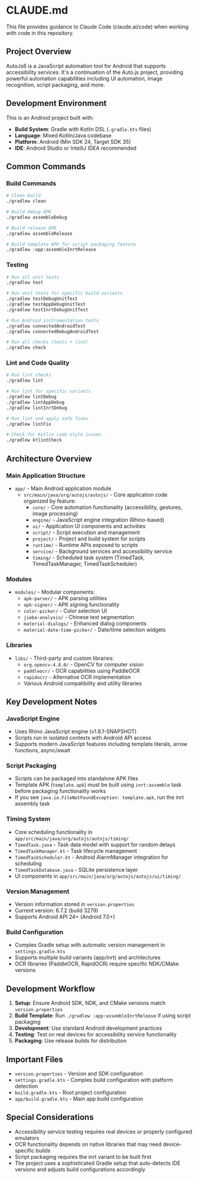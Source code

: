 # CLAUDE.md

This file provides guidance to Claude Code (claude.ai/code) when working with code in this repository.

## Project Overview

AutoJs6 is a JavaScript automation tool for Android that supports accessibility services. It's a continuation of the Auto.js project, providing powerful automation capabilities including UI automation, image recognition, script packaging, and more.

## Development Environment

This is an Android project built with:
- **Build System**: Gradle with Kotlin DSL (`.gradle.kts` files)
- **Language**: Mixed Kotlin/Java codebase
- **Platform**: Android (Min SDK 24, Target SDK 35)
- **IDE**: Android Studio or IntelliJ IDEA recommended

## Common Commands

### Build Commands
```bash
# Clean build
./gradlew clean

# Build debug APK
./gradlew assembleDebug

# Build release APK  
./gradlew assembleRelease

# Build template APK for script packaging feature
./gradlew :app:assembleInrtRelease
```

### Testing
```bash
# Run all unit tests
./gradlew test

# Run unit tests for specific build variants
./gradlew testDebugUnitTest
./gradlew testAppDebugUnitTest
./gradlew testInrtDebugUnitTest

# Run Android instrumentation tests
./gradlew connectedAndroidTest
./gradlew connectedDebugAndroidTest

# Run all checks (tests + lint)
./gradlew check
```

### Lint and Code Quality
```bash
# Run lint checks
./gradlew lint

# Run lint for specific variants
./gradlew lintDebug
./gradlew lintAppDebug
./gradlew lintInrtDebug

# Run lint and apply safe fixes
./gradlew lintFix

# Check for Kotlin code style issues
./gradlew ktlintCheck
```

## Architecture Overview

### Main Application Structure
- `app/` - Main Android application module
  - `src/main/java/org/autojs/autojs/` - Core application code organized by feature:
    - `core/` - Core automation functionality (accessibility, gestures, image processing)
    - `engine/` - JavaScript engine integration (Rhino-based)
    - `ui/` - Application UI components and activities
    - `script/` - Script execution and management
    - `project/` - Project and build system for scripts
    - `runtime/` - Runtime APIs exposed to scripts
    - `service/` - Background services and accessibility service
    - `timing/` - Scheduled task system (TimedTask, TimedTaskManager, TimedTaskScheduler)

### Modules
- `modules/` - Modular components:
  - `apk-parser/` - APK parsing utilities
  - `apk-signer/` - APK signing functionality  
  - `color-picker/` - Color selection UI
  - `jieba-analysis/` - Chinese text segmentation
  - `material-dialogs/` - Enhanced dialog components
  - `material-date-time-picker/` - Date/time selection widgets

### Libraries  
- `libs/` - Third-party and custom libraries:
  - `org.opencv-4.8.0/` - OpenCV for computer vision
  - `paddleocr/` - OCR capabilities using PaddleOCR
  - `rapidocr/` - Alternative OCR implementation
  - Various Android compatibility and utility libraries

## Key Development Notes

### JavaScript Engine
- Uses Rhino JavaScript engine (v1.8.1-SNAPSHOT)
- Scripts run in isolated contexts with Android API access
- Supports modern JavaScript features including template literals, arrow functions, async/await

### Script Packaging
- Scripts can be packaged into standalone APK files
- Template APK (`template.apk`) must be built using `inrt:assemble` task before packaging functionality works
- If you see `java.io.FileNotFoundException: template.apk`, run the inrt assembly task

### Timing System
- Core scheduling functionality in `app/src/main/java/org/autojs/autojs/timing/`
- `TimedTask.java` - Task data model with support for random delays
- `TimedTaskManager.kt` - Task lifecycle management
- `TimedTaskScheduler.kt` - Android AlarmManager integration for scheduling
- `TimedTaskDatabase.java` - SQLite persistence layer
- UI components in `app/src/main/java/org/autojs/autojs/ui/timing/`

### Version Management
- Version information stored in `version.properties`
- Current version: 6.7.2 (build 3279)
- Supports Android API 24+ (Android 7.0+)

### Build Configuration
- Complex Gradle setup with automatic version management in `settings.gradle.kts`
- Supports multiple build variants (app/inrt) and architectures
- OCR libraries (PaddleOCR, RapidOCR) require specific NDK/CMake versions

## Development Workflow

1. **Setup**: Ensure Android SDK, NDK, and CMake versions match `version.properties`
2. **Build Template**: Run `./gradlew :app:assembleInrtRelease` if using script packaging
3. **Development**: Use standard Android development practices
4. **Testing**: Test on real devices for accessibility service functionality
5. **Packaging**: Use release builds for distribution

## Important Files

- `version.properties` - Version and SDK configuration
- `settings.gradle.kts` - Complex build configuration with platform detection
- `build.gradle.kts` - Root project configuration
- `app/build.gradle.kts` - Main app build configuration

## Special Considerations

- Accessibility service testing requires real devices or properly configured emulators
- OCR functionality depends on native libraries that may need device-specific builds
- Script packaging requires the inrt variant to be built first
- The project uses a sophisticated Gradle setup that auto-detects IDE versions and adjusts build configurations accordingly